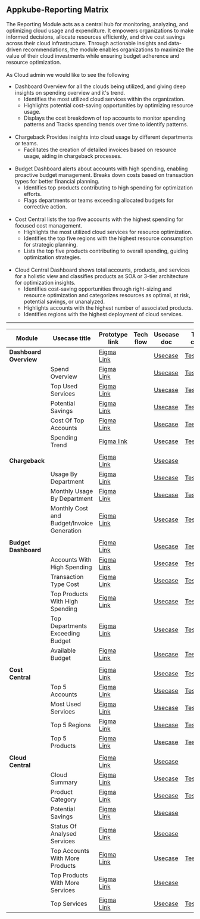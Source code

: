  Appkube-Reporting Matrix
 ---------------------------

 The Reporting Module acts as a central hub for monitoring, analyzing, and optimizing cloud usage and expenditure. It empowers organizations to make informed decisions, allocate resources efficiently, and drive cost savings across their cloud infrastructure. Through actionable insights and data-driven recommendations, the module enables organizations to maximize the value of their cloud investments while ensuring budget adherence and resource optimization.<br>
 <br>
  As Cloud admin we would like to see the following<br>
 - Dashboard Overview for all the clouds being utilized, and giving deep insights on spending overview and it's trend.<br>
   - Identifies the most utilized cloud services within the organization.<br>
   - Highlights potential cost-saving opportunities by optimizing resource usage.<br>
   - Displays the cost breakdown of top accounts to monitor spending patterns and Tracks spending trends over time to identify patterns. <br>
   <br>
- Chargeback Provides insights into cloud usage by different departments or teams.<br>
   - Facilitates the creation of detailed invoices based on resource usage, aiding in chargeback processes.<br>
   <br>
- Budget Dashboard alerts about accounts with high spending, enabling proactive budget management. Breaks down costs based on transaction types for better financial planning.<br>
  - Identifies top products contributing to high spending for optimization efforts.<br>
  - Flags departments or teams exceeding allocated budgets for corrective action.<br>
  <br>
- Cost Central lists the top five accounts with the highest spending for focused cost management.<br>
  -  Highlights the most utilized cloud services for resource optimization.<br>
  -  Identifies the top five regions with the highest resource consumption for strategic planning.<br>
  - Lists the top five products contributing to overall spending, guiding optimization strategies.
  <br>
- Cloud Central Dashboard shows total accounts, products, and services for a holistic view and classifies products as SOA or 3-tier architecture for optimization insights.<br>
    - Identifies cost-saving opportunities through right-sizing and resource optimization and categorizes resources as optimal, at risk, potential savings, or unanalyzed.
    - Highlights accounts with the highest number of associated products.
    - Identifies regions with the highest deployment of cloud services. 

 - ----------------------------------------------------------
|Module|Usecase title|Prototype link|Tech flow|Usecase doc|Test case|
|------|-------------|--------------|---------|-----------|---------|
**Dashboard Overview**||[Figma Link](https://www.figma.com/proto/dlkcEDolt9QlU3E7qxB4sC/Reporting-Module-Prototype?type=design&node-id=29478-43993&t=raZWeZBn767mEDUn-0&scaling=scale-down&page-id=29478%3A37045)||[Usecase](https://github.com/AppkubeCloud/appkube-usecases-doc/blob/main/Reporting/Use%20cases/Dashboard/Dashboard%20Overview-UC.md)|[Testcase](https://github.com/AppkubeCloud/appkube-usecases-doc/blob/main/Reporting/Test%20cases/Dasboard/dashboard%20Overview-TC.md)|
||Spend Overview|[Figma Link](https://www.figma.com/proto/dlkcEDolt9QlU3E7qxB4sC/Reporting-Module-Prototype?page-id=29478%3A37045&node-id=33853-4923&starting-point-node-id=29478%3A43993&scaling=min-zoom&show-proto-sidebar=1&mode=design&t=5bV68rUMF1HAmNgv-1)||[Usecase](https://github.com/AppkubeCloud/appkube-usecases-doc/blob/main/Reporting/Use%20cases/Dashboard/Spending%20Overview-UC.md)|[Testcase](https://github.com/AppkubeCloud/appkube-usecases-doc/blob/main/Reporting/Test%20cases/Dasboard/Spending%20Overview-TC.md)|
||Top Used Services|[Figma Link](https://www.figma.com/proto/dlkcEDolt9QlU3E7qxB4sC/Reporting-Module-Prototype?page-id=29478%3A37045&node-id=33853-5741&starting-point-node-id=33853%3A5741&scaling=min-zoom&show-proto-sidebar=1&mode=design&t=5bV68rUMF1HAmNgv-1)||[Usecase](https://github.com/AppkubeCloud/appkube-usecases-doc/blob/main/Reporting/Use%20cases/Dashboard/Top%20Used%20Services-UC.md)|[Testcase](https://github.com/AppkubeCloud/appkube-usecases-doc/blob/main/Reporting/Test%20cases/Dasboard/Top%20Used%20services-TC.md)|
||Potential Savings|[Figma Link](https://www.figma.com/proto/dlkcEDolt9QlU3E7qxB4sC/Reporting-Module-Prototype?page-id=29478%3A37045&type=design&node-id=33853-6682&viewport=-4%2C-716%2C0.08&t=wF2nvVJfG5TWnDzx-1&scaling=min-zoom&starting-point-node-id=33853%3A6626&show-proto-sidebar=1&mode=design)||[Usecase](https://github.com/AppkubeCloud/appkube-usecases-doc/blob/main/Reporting/Use%20cases/Dashboard/Potential%20Savings-UC.md)|[Testcase](https://github.com/AppkubeCloud/appkube-usecases-doc/blob/main/Reporting/Test%20cases/Dasboard/Potential%20Savings-TC.md)|
||Cost Of Top Accounts|[Figma Link](https://www.figma.com/proto/dlkcEDolt9QlU3E7qxB4sC/Reporting-Module-Prototype?page-id=29478%3A37045&type=design&node-id=33853-8054&viewport=-4%2C-716%2C0.08&t=wF2nvVJfG5TWnDzx-1&scaling=min-zoom&starting-point-node-id=33853%3A8054&show-proto-sidebar=1&mode=design)||[Usecase](https://github.com/AppkubeCloud/appkube-usecases-doc/blob/main/Reporting/Use%20cases/Dashboard/Cost%20Of%20Top%20Acc-UC.md)|[Testcase](https://github.com/AppkubeCloud/appkube-usecases-doc/blob/main/Reporting/Test%20cases/Dasboard/Cost%20Of%20Top%20Acc-TC.md)|
||Spending Trend|[Figma link](https://www.figma.com/proto/dlkcEDolt9QlU3E7qxB4sC/Reporting-Module-Prototype?page-id=29478%3A37045&type=design&node-id=33853-8896&viewport=-4%2C-716%2C0.08&t=wF2nvVJfG5TWnDzx-1&scaling=min-zoom&starting-point-node-id=33853%3A8896&show-proto-sidebar=1&mode=design)||[Usecase](https://github.com/AppkubeCloud/appkube-usecases-doc/blob/main/Reporting/Use%20cases/Dashboard/Spending%20Trend-UC.md)|[Testcase](https://github.com/AppkubeCloud/appkube-usecases-doc/blob/main/Reporting/Test%20cases/Dasboard/Spending%20Trend-TC.md)|
|||||||
**Chargeback**||[Figma Link](https://www.figma.com/proto/dlkcEDolt9QlU3E7qxB4sC/Reporting-Module-Prototype?type=design&node-id=29560-31252&t=raZWeZBn767mEDUn-0&scaling=scale-down&page-id=29560%3A30876&starting-point-node-id=29560%3A31252)||[Usecase](https://github.com/AppkubeCloud/appkube-usecases-doc/blob/main/Reporting/Use%20cases/Chargeback/Chargeback%20Overview-UC.md)||
||Usage By Department|[Figma Link](https://www.figma.com/proto/dlkcEDolt9QlU3E7qxB4sC/Reporting-Module-Prototype?page-id=29560%3A30876&type=design&node-id=33865-29041&viewport=993%2C189%2C0.04&t=K57dmrManPa2Istd-1&scaling=min-zoom&starting-point-node-id=33865%3A29041&show-proto-sidebar=1&mode=design)||[Usecase](https://github.com/AppkubeCloud/appkube-usecases-doc/blob/main/Reporting/Use%20cases/Chargeback/Usage%20By%20Department-UC.md)|[Testcase](https://github.com/AppkubeCloud/appkube-usecases-doc/blob/main/Reporting/Test%20cases/Chargeback/Usage%20By%20Dept-TC.md)|
||Monthly Usage By Department|[Figma Link](https://www.figma.com/proto/dlkcEDolt9QlU3E7qxB4sC/Reporting-Module-Prototype?page-id=29560%3A30876&type=design&node-id=33865-29084&viewport=993%2C189%2C0.04&t=K57dmrManPa2Istd-1&scaling=min-zoom&starting-point-node-id=33865%3A29084&show-proto-sidebar=1&mode=design)||[Usecase](https://github.com/AppkubeCloud/appkube-usecases-doc/blob/main/Reporting/Use%20cases/Chargeback/Monthly%20Usage%20By%20Department-UC.md)|[Testcase](https://github.com/AppkubeCloud/appkube-usecases-doc/blob/main/Reporting/Test%20cases/Chargeback/Monthly%20Usage%20By%20Dept-TC.md)|
||Monthly Cost and Budget/Invoice Generation|[Figma Link](https://www.figma.com/proto/dlkcEDolt9QlU3E7qxB4sC/Reporting-Module-Prototype?page-id=29560%3A30876&type=design&node-id=33865-29133&viewport=993%2C189%2C0.04&t=K57dmrManPa2Istd-1&scaling=scale-down&starting-point-node-id=33865%3A29133&show-proto-sidebar=1&mode=design)||[Usecase](https://github.com/AppkubeCloud/appkube-usecases-doc/blob/main/Reporting/Use%20cases/Chargeback/Monthly%20Cost%20-%20Invoice%20Generation-UC.md)|[Testcase](https://github.com/AppkubeCloud/appkube-usecases-doc/blob/main/Reporting/Test%20cases/Chargeback/Monthly%20Cost-Invoice%20Generation-TC.md)|
|||||||
**Budget Dashboard**||[Figma Link](https://www.figma.com/proto/dlkcEDolt9QlU3E7qxB4sC/Reporting-Module-Prototype?type=design&node-id=29494-50186&t=raZWeZBn767mEDUn-0&scaling=scale-down&page-id=29494%3A50138&starting-point-node-id=29494%3A50186)||[Usecase](https://github.com/AppkubeCloud/appkube-usecases-doc/blob/main/Reporting/Use%20cases/Budget/Budget%20Overview-UC.md)|[Testcase](https://github.com/AppkubeCloud/appkube-usecases-doc/blob/main/Reporting/Test%20cases/Budget/Budget%20Dashboard-TC.md)|
||Accounts With High Spending|[Figma Link](https://www.figma.com/proto/dlkcEDolt9QlU3E7qxB4sC/Reporting-Module-Prototype?page-id=29494%3A50138&type=design&node-id=33899-13424&viewport=726%2C-936%2C0.06&t=Wr1zVsjaqTu9GvHr-1&scaling=scale-down&starting-point-node-id=33899%3A13424&show-proto-sidebar=1&mode=design)||[Usecase](https://github.com/AppkubeCloud/appkube-usecases-doc/blob/main/Reporting/Use%20cases/Budget/Top%20Acc%20With%20High%20Spending-UC.md)|[Testcase](https://github.com/AppkubeCloud/appkube-usecases-doc/blob/main/Reporting/Test%20cases/Budget/Top%20Acc%20With%20High%20Spending-TC.md)|
||Transaction Type Cost|[Figma Link](https://www.figma.com/proto/dlkcEDolt9QlU3E7qxB4sC/Reporting-Module-Prototype?page-id=29494%3A50138&type=design&node-id=33970-9757&viewport=726%2C-936%2C0.06&t=Wr1zVsjaqTu9GvHr-1&scaling=scale-down&starting-point-node-id=33970%3A9757&show-proto-sidebar=1&mode=design)||[Usecase](https://github.com/AppkubeCloud/appkube-usecases-doc/blob/main/Reporting/Use%20cases/Budget/Transaction%20Type%20Cost-UC.md)|[Testcase](https://github.com/AppkubeCloud/appkube-usecases-doc/blob/main/Reporting/Test%20cases/Budget/Transaction%20Type%20Cost-TC.md)|
||Top Products With High Spending|[Figma Link](https://www.figma.com/proto/dlkcEDolt9QlU3E7qxB4sC/Reporting-Module-Prototype?page-id=29494%3A50138&type=design&node-id=33899-15111&viewport=726%2C-936%2C0.06&t=Wr1zVsjaqTu9GvHr-1&scaling=scale-down&starting-point-node-id=33899%3A15111&show-proto-sidebar=1&mode=design)||[Usecase](https://github.com/AppkubeCloud/appkube-usecases-doc/blob/main/Reporting/Use%20cases/Budget/Top%20Products%20With%20High%20Spending-UC.md)|[Testcase](https://github.com/AppkubeCloud/appkube-usecases-doc/blob/main/Reporting/Test%20cases/Budget/Top%20Products%20With%20High%20Spending-TC.md)|
||Top Departments Exceeding Budget|[Figma Link](https://www.figma.com/proto/dlkcEDolt9QlU3E7qxB4sC/Reporting-Module-Prototype?page-id=29494%3A50138&type=design&node-id=33899-15469&viewport=726%2C-936%2C0.06&t=Wr1zVsjaqTu9GvHr-1&scaling=scale-down&starting-point-node-id=33899%3A15469&show-proto-sidebar=1&mode=design)||[Usecase](https://github.com/AppkubeCloud/appkube-usecases-doc/blob/main/Reporting/Use%20cases/Budget/Top%20Dept%20Exceeding%20Budget-UC.md)|[Testcase](https://github.com/AppkubeCloud/appkube-usecases-doc/blob/main/Reporting/Test%20cases/Budget/Top%20Dept%20Exceeding%20Budget-TC.md)|
||Available Budget|[Figma Link](https://www.figma.com/proto/dlkcEDolt9QlU3E7qxB4sC/Reporting-Module-Prototype?page-id=29494%3A50138&type=design&node-id=33923-6752&viewport=726%2C-936%2C0.06&t=Wr1zVsjaqTu9GvHr-1&scaling=scale-down&starting-point-node-id=33923%3A6752&show-proto-sidebar=1&mode=design)||[Usecase](https://github.com/AppkubeCloud/appkube-usecases-doc/blob/main/Reporting/Use%20cases/Budget/Available%20Budgets-UC.md)|[Testcase](https://github.com/AppkubeCloud/appkube-usecases-doc/blob/main/Reporting/Test%20cases/Budget/Available%20Budget-TC.md)|
|||||||
**Cost Central**||[Figma Link](https://www.figma.com/proto/dlkcEDolt9QlU3E7qxB4sC/Reporting-Module-Prototype?page-id=29465%3A20833&type=design&node-id=29494-29102&viewport=38%2C302%2C0.02&t=kHHSXj6QatGm37Bu-1&scaling=scale-down-width&starting-point-node-id=29494%3A29102&mode=design)||[Usecase](https://github.com/AppkubeCloud/appkube-usecases-doc/blob/main/Reporting/Use%20cases/Cost%20Central/Cost%20Central%20Overview-UC.md)|[Testcase](https://github.com/AppkubeCloud/appkube-usecases-doc/blob/main/Reporting/Test%20cases/Cost%20Central%20/Cost%20Central%20Dashboard-TC.md)|
||Top 5 Accounts|[Figma Link](https://www.figma.com/proto/dlkcEDolt9QlU3E7qxB4sC/Reporting-Module-Prototype?page-id=29465%3A20833&type=design&node-id=33861-10488&viewport=-1681%2C-1748%2C0.29&t=aM39nXszLLXbGFiC-1&scaling=scale-down-width&starting-point-node-id=33861%3A10488)||[Usecase](https://github.com/AppkubeCloud/appkube-usecases-doc/tree/main/Reporting/Use%20cases/Cost%20Central)|[Testcase](https://github.com/AppkubeCloud/appkube-usecases-doc/blob/main/Reporting/Test%20cases/Cost%20Central%20/Top%205%20Acc-TC.md)|
||Most Used Services|[Figma Link](https://www.figma.com/proto/dlkcEDolt9QlU3E7qxB4sC/Reporting-Module-Prototype?page-id=29465%3A20833&type=design&node-id=33861-12224&viewport=-2251%2C-1116%2C0.19&t=QsecBEQJtJQbZ4ch-1&scaling=scale-down-width&starting-point-node-id=33861%3A12224&mode=design)||[Usecase](https://github.com/AppkubeCloud/appkube-usecases-doc/blob/main/Reporting/Use%20cases/Cost%20Central/Most%20Used%20Services-UC.md)|[Testcase](https://github.com/AppkubeCloud/appkube-usecases-doc/blob/main/Reporting/Test%20cases/Cost%20Central%20/Most%20Used%20Services-TC.md)|
||Top 5 Regions|[Figma Link](https://www.figma.com/proto/dlkcEDolt9QlU3E7qxB4sC/Reporting-Module-Prototype?page-id=29465%3A20833&type=design&node-id=33861-13481&viewport=-1031%2C-1558%2C0.16&t=ro06L18GlEK7DNG1-1&scaling=scale-down-width&starting-point-node-id=33861%3A13481)||[Usecase](https://github.com/AppkubeCloud/appkube-usecases-doc/blob/main/Reporting/Use%20cases/Cost%20Central/Top%205%20Regions-UC.md)|[Testcase](https://github.com/AppkubeCloud/appkube-usecases-doc/blob/main/Reporting/Test%20cases/Cost%20Central%20/Top%205%20Regions-TC.md)|
||Top 5 Products|[Figma Link](https://www.figma.com/proto/dlkcEDolt9QlU3E7qxB4sC/Reporting-Module-Prototype?page-id=29465%3A20833&type=design&node-id=33861-15187&viewport=-2141%2C-1806%2C0.17&t=DLyHWLXUcBlHM0Sg-1&scaling=scale-down-width&starting-point-node-id=33861%3A15187)||[Usecase](https://github.com/AppkubeCloud/appkube-usecases-doc/blob/main/Reporting/Use%20cases/Cost%20Central/Top%205%20Products-UC.md)|[Testcase](https://github.com/AppkubeCloud/appkube-usecases-doc/blob/main/Reporting/Test%20cases/Cost%20Central%20/Top%205%20Products-TC.md)|
|||||||
**Cloud Central**||[Figma Link](https://www.figma.com/proto/dlkcEDolt9QlU3E7qxB4sC/Reporting-Module-Prototype?page-id=32789%3A1794&type=design&node-id=32817-11754&viewport=152%2C-43%2C0.06&t=Rqeoc5WM31s0K1aa-1&scaling=min-zoom&starting-point-node-id=32817%3A11754&mode=design)||[Usecase](https://github.com/AppkubeCloud/appkube-usecases-doc/blob/main/Reporting/Use%20cases/Cloud%20Central/overview%20Use%20Case%201%20(1).md)||
||Cloud Summary|[Figma Link](https://www.figma.com/proto/Ag0Gx1h5D0NotDY6pAqlxp/cloud-central?page-id=218%3A61579&type=design&node-id=218-97262&viewport=596%2C1042%2C0.08&t=smR7fAbFkxV47jWR-1&scaling=min-zoom&starting-point-node-id=218%3A97262&mode=design)||[Usecase](https://github.com/AppkubeCloud/appkube-usecases-doc/blob/main/Reporting/Use%20cases/Cloud%20Central/Use%20Case%20Of%20Cloud%20Summary%20-%20Copy%20(1).md)|[Testcase](https://github.com/AppkubeCloud/appkube-usecases-doc/blob/main/Reporting/Test%20cases/Cloud%20Central/Cloud%20Summary-TC.md)|
||Product Category|[Figma Link](https://www.figma.com/proto/Ag0Gx1h5D0NotDY6pAqlxp/cloud-central?page-id=218%3A61579&type=design&node-id=218-109110&viewport=2786%2C-3697%2C0.26&t=kFvQG54enZJUFMi7-1&scaling=scale-down-width&starting-point-node-id=218%3A109110&mode=design)||[Usecase](https://github.com/AppkubeCloud/appkube-usecases-doc/blob/main/Reporting/Use%20cases/Cloud%20Central/Use%20Case%20Of%20Product%20category%201%20(1).md)|[Testcase](https://github.com/AppkubeCloud/appkube-usecases-doc/blob/main/Reporting/Test%20cases/Cloud%20Central/Product%20Category-TC.md)|
||Potential Savings|[Figma Link](https://www.figma.com/proto/Ag0Gx1h5D0NotDY6pAqlxp/cloud-central?page-id=218%3A61579&type=design&node-id=218-111097&viewport=2352%2C2835%2C0.19&t=CaM9eXky5XnVPD8P-1&scaling=scale-down-width&starting-point-node-id=218%3A111097&mode=design)||[Usecase](https://github.com/AppkubeCloud/appkube-usecases-doc/blob/main/Reporting/Use%20cases/Cloud%20Central/Use%20Case%20of%20the%20Potential%20Savings%201%20(1).md)||
||Status Of Analysed Services|[Figma Link](https://www.figma.com/proto/Ag0Gx1h5D0NotDY6pAqlxp/cloud-central?page-id=218%3A61579&type=design&node-id=218-111127&viewport=3006%2C6640%2C0.28&t=V1IrCAYBz8N57bwO-1&scaling=scale-down-width&starting-point-node-id=218%3A111127&mode=design)||[Usecase](https://github.com/AppkubeCloud/appkube-usecases-doc/blob/main/Reporting/Use%20cases/Cloud%20Central/Use%20Case%20Of%20Status%20of%20Analysed%20Services%201%20(1).md)||
||Top Accounts With More Products|[Figma Link](https://www.figma.com/proto/Ag0Gx1h5D0NotDY6pAqlxp/cloud-central?page-id=218%3A61579&type=design&node-id=218-141389&viewport=3006%2C6640%2C0.28&t=V1IrCAYBz8N57bwO-1&scaling=scale-down-width&starting-point-node-id=218%3A141389&mode=design)||[Usecase](https://github.com/AppkubeCloud/appkube-usecases-doc/blob/main/Reporting/Use%20cases/Cloud%20Central/Top%20Accounts%20with%20More%20Products%20(1).md)|[Testcase](https://github.com/AppkubeCloud/appkube-usecases-doc/blob/main/Reporting/Test%20cases/Cloud%20Central/Top%20Acc%20With%20More%20Products-TC.md)|
||Top Products With More Services|[Figma Link](https://www.figma.com/proto/Ag0Gx1h5D0NotDY6pAqlxp/cloud-central?page-id=218%3A61579&type=design&node-id=218-152058&viewport=3006%2C6640%2C0.28&t=V1IrCAYBz8N57bwO-1&scaling=scale-down-width&starting-point-node-id=218%3A152058&mode=design)||[Usecase](https://github.com/AppkubeCloud/appkube-usecases-doc/blob/main/Reporting/Use%20cases/Cloud%20Central/Use%20Case%20Of%20Top%20Products%201%20(1).md)||
||Top Services|[Figma Link](https://www.figma.com/proto/Ag0Gx1h5D0NotDY6pAqlxp/cloud-central?page-id=218%3A61579&type=design&node-id=218-154308&viewport=3006%2C6640%2C0.28&t=V1IrCAYBz8N57bwO-1&scaling=scale-down-width&starting-point-node-id=218%3A154308&mode=design)||[Usecase](https://github.com/AppkubeCloud/appkube-usecases-doc/blob/main/Reporting/Use%20cases/Cloud%20Central/Use%20Case%20of%20Top%20Services%201%20(1).md)|[Testcase](https://github.com/AppkubeCloud/appkube-usecases-doc/blob/main/Reporting/Test%20cases/Cloud%20Central/Top%20Used%20Services.md)|

